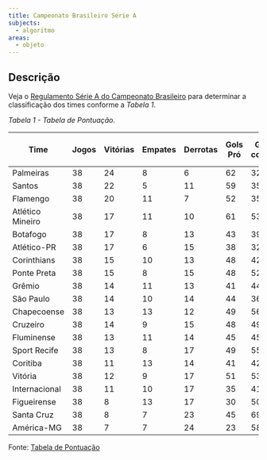 ```yaml
---
title: Campeonato Brasileiro Série A
subjects:
  - algoritmo
areas:
  - objeto
---
```


## Descrição

Veja o [Regulamento Série A do Campeonato Brasileiro](https://www.terra.com.br/esportes/futebol/brasileiro-serie-a/regulamento-serie-a-do-campeonato-brasileiro-futebol-terra,2008961477eed310VgnCLD200000bbcceb0aRCRD.html) para determinar a classificação dos times conforme a *Tabela 1*.

*Tabela 1 - Tabela de Pontuação.*

| Time             | Jogos | Vitórias | Empates | Derrotas | Gols Pró | Gols contra | Saldo de Gols | Pontos |
| ---------------- | ----- | -------- | ------- | -------- | -------- | ----------- | ------------- | ------ |
| Palmeiras        | 38    | 24       | 8       | 6        | 62       | 32          | 30            | 80     |
| Santos           | 38    | 22       | 5       | 11       | 59       | 35          | 24            | 71     |
| Flamengo         | 38    | 20       | 11      | 7        | 52       | 35          | 17            | 71     |
| Atlético Mineiro | 38    | 17       | 11      | 10       | 61       | 53          | 8             | 62     |
| Botafogo         | 38    | 17       | 8       | 13       | 43       | 39          | 4             | 59     |
| Atlético-PR      | 38    | 17       | 6       | 15       | 38       | 32          | 6             | 57     |
| Corinthians      | 38    | 15       | 10      | 13       | 48       | 42          | 6             | 55     |
| Ponte Preta      | 38    | 15       | 8       | 15       | 48       | 52          | -4            | 53     |
| Grêmio           | 38    | 14       | 11      | 13       | 41       | 44          | -3            | 53     |
| São Paulo        | 38    | 14       | 10      | 14       | 44       | 36          | 8             | 52     |
| Chapecoense      | 38    | 13       | 13      | 12       | 49       | 56          | -7            | 52     |
| Cruzeiro         | 38    | 14       | 9       | 15       | 48       | 49          | -1            | 51     |
| Fluminense       | 38    | 13       | 11      | 14       | 45       | 45          | 0             | 50     |
| Sport Recife     | 38    | 13       | 8       | 17       | 49       | 55          | -6            | 47     |
| Coritiba         | 38    | 11       | 13      | 14       | 41       | 42          | -1            | 46     |
| Vitória          | 38    | 12       | 9       | 17       | 51       | 53          | -2            | 45     |
| Internacional    | 38    | 11       | 10      | 17       | 35       | 41          | -6            | 43     |
| Figueirense      | 38    | 8        | 13      | 17       | 30       | 50          | -20           | 37     |
| Santa Cruz       | 38    | 8        | 7       | 23       | 45       | 69          | -24           | 31     |
| América-MG       | 38    | 7        | 7       | 24       | 23       | 58          | -35           | 28     |

Fonte: [Tabela de Pontuação](https://pt.wikipedia.org/wiki/Predefinição:Tabela_do_Campeonato_Brasileiro_da_Série_A_-_2018)
